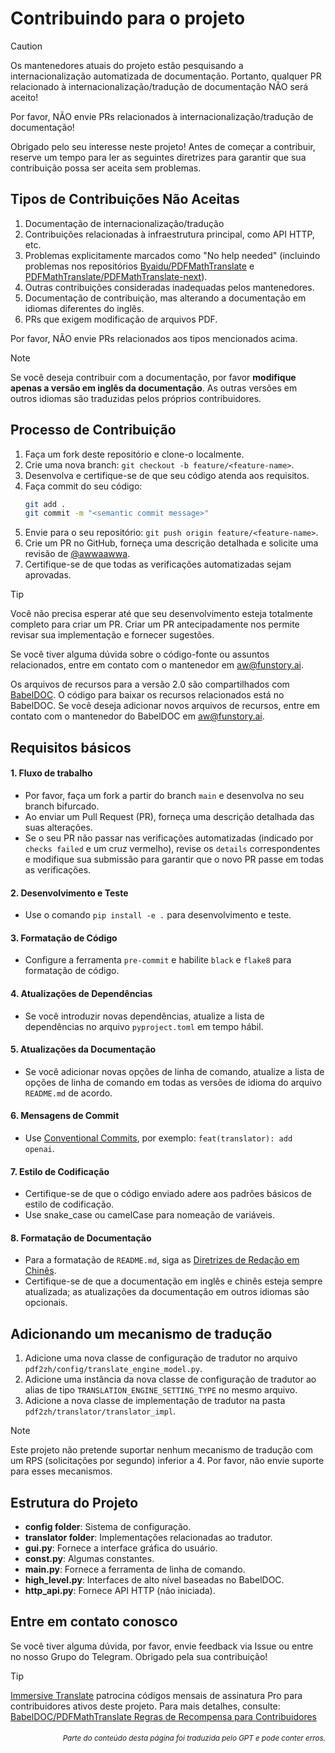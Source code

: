 # Contribuindo para o projeto

> [!CAUTION]
>
> Os mantenedores atuais do projeto estão pesquisando a internacionalização automatizada de documentação. Portanto, qualquer PR relacionado à internacionalização/tradução de documentação NÃO será aceito!
>
> Por favor, NÃO envie PRs relacionados à internacionalização/tradução de documentação!

Obrigado pelo seu interesse neste projeto! Antes de começar a contribuir, reserve um tempo para ler as seguintes diretrizes para garantir que sua contribuição possa ser aceita sem problemas.

## Tipos de Contribuições Não Aceitas

1. Documentação de internacionalização/tradução  
2. Contribuições relacionadas à infraestrutura principal, como API HTTP, etc.  
3. Problemas explicitamente marcados como "No help needed" (incluindo problemas nos repositórios [Byaidu/PDFMathTranslate](Byaidu/PDFMathTranslate) e [PDFMathTranslate/PDFMathTranslate-next](PDFMathTranslate/PDFMathTranslate-next)).  
4. Outras contribuições consideradas inadequadas pelos mantenedores.  
5. Documentação de contribuição, mas alterando a documentação em idiomas diferentes do inglês.  
6. PRs que exigem modificação de arquivos PDF.

Por favor, NÃO envie PRs relacionados aos tipos mencionados acima.

> [!NOTE]
>
> Se você deseja contribuir com a documentação, por favor **modifique apenas a versão em inglês da documentação**. As outras versões em outros idiomas são traduzidas pelos próprios contribuidores.

## Processo de Contribuição

1. Faça um fork deste repositório e clone-o localmente.
2. Crie uma nova branch: `git checkout -b feature/<feature-name>`.
3. Desenvolva e certifique-se de que seu código atenda aos requisitos.
4. Faça commit do seu código:
   ```bash
   git add .
   git commit -m "<semantic commit message>"
   ```
5. Envie para o seu repositório: `git push origin feature/<feature-name>`.
6. Crie um PR no GitHub, forneça uma descrição detalhada e solicite uma revisão de [@awwaawwa](https://github.com/awwaawwa).
7. Certifique-se de que todas as verificações automatizadas sejam aprovadas.

> [!TIP]
>
> Você não precisa esperar até que seu desenvolvimento esteja totalmente completo para criar um PR. Criar um PR antecipadamente nos permite revisar sua implementação e fornecer sugestões.
>
> Se você tiver alguma dúvida sobre o código-fonte ou assuntos relacionados, entre em contato com o mantenedor em aw@funstory.ai.
>
> Os arquivos de recursos para a versão 2.0 são compartilhados com [BabelDOC](https://github.com/funstory-ai/BabelDOC). O código para baixar os recursos relacionados está no BabelDOC. Se você deseja adicionar novos arquivos de recursos, entre em contato com o mantenedor do BabelDOC em aw@funstory.ai.

## Requisitos básicos

<h4 id="sop">1. Fluxo de trabalho</h4>

   - Por favor, faça um fork a partir do branch `main` e desenvolva no seu branch bifurcado.
   - Ao enviar um Pull Request (PR), forneça uma descrição detalhada das suas alterações.
   - Se o seu PR não passar nas verificações automatizadas (indicado por `checks failed` e um cruz vermelho), revise os `details` correspondentes e modifique sua submissão para garantir que o novo PR passe em todas as verificações.


<h4 id="dev&test">2. Desenvolvimento e Teste</h4>

   - Use o comando `pip install -e .` para desenvolvimento e teste.


<h4 id="format">3. Formatação de Código</h4>

   - Configure a ferramenta `pre-commit` e habilite `black` e `flake8` para formatação de código.


<h4 id="requpdate">4. Atualizações de Dependências</h4>

   - Se você introduzir novas dependências, atualize a lista de dependências no arquivo `pyproject.toml` em tempo hábil.


<h4 id="docupdate">5. Atualizações da Documentação</h4>

   - Se você adicionar novas opções de linha de comando, atualize a lista de opções de linha de comando em todas as versões de idioma do arquivo `README.md` de acordo.


<h4 id="commitmsg">6. Mensagens de Commit</h4>

   - Use [Conventional Commits](https://www.conventionalcommits.org/en/v1.0.0/), por exemplo: `feat(translator): add openai`.


<h4 id="codestyle">7. Estilo de Codificação</h4>

   - Certifique-se de que o código enviado adere aos padrões básicos de estilo de codificação.
   - Use snake_case ou camelCase para nomeação de variáveis.


<h4 id="doctypo">8. Formatação de Documentação</h4>

   - Para a formatação de `README.md`, siga as [Diretrizes de Redação em Chinês](https://github.com/sparanoid/chinese-copywriting-guidelines).
   - Certifique-se de que a documentação em inglês e chinês esteja sempre atualizada; as atualizações da documentação em outros idiomas são opcionais.

## Adicionando um mecanismo de tradução

1. Adicione uma nova classe de configuração de tradutor no arquivo `pdf2zh/config/translate_engine_model.py`.
2. Adicione uma instância da nova classe de configuração de tradutor ao alias de tipo `TRANSLATION_ENGINE_SETTING_TYPE` no mesmo arquivo.
3. Adicione a nova classe de implementação de tradutor na pasta `pdf2zh/translator/translator_impl`.

> [!NOTE]
>
> Este projeto não pretende suportar nenhum mecanismo de tradução com um RPS (solicitações por segundo) inferior a 4. Por favor, não envie suporte para esses mecanismos.

## Estrutura do Projeto

- **config folder**: Sistema de configuração.
- **translator folder**: Implementações relacionadas ao tradutor.
- **gui.py**: Fornece a interface gráfica do usuário.
- **const.py**: Algumas constantes.
- **main.py**: Fornece a ferramenta de linha de comando.
- **high_level.py**: Interfaces de alto nível baseadas no BabelDOC.
- **http_api.py**: Fornece API HTTP (não iniciada).

## Entre em contato conosco

Se você tiver alguma dúvida, por favor, envie feedback via Issue ou entre no nosso Grupo do Telegram. Obrigado pela sua contribuição!

> [!TIP]
>
> [Immersive Translate](https://immersivetranslate.com) patrocina códigos mensais de assinatura Pro para contribuidores ativos deste projeto. Para mais detalhes, consulte: [BabelDOC/PDFMathTranslate Regras de Recompensa para Contribuidores](https://funstory-ai.github.io/BabelDOC/CONTRIBUTOR_REWARD/)

<div align="right"> 
<h6><small>Parte do conteúdo desta página foi traduzida pelo GPT e pode conter erros.</small></h6>